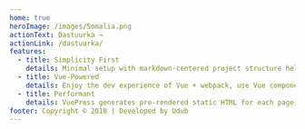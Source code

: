 ```yaml
---
home: true
heroImage: /images/Somalia.png
actionText: Dastuurka →
actionLink: /dastuurka/
features:
  - title: Simplicity First
    details: Minimal setup with markdown-centered project structure helps you focus on writing.
  - title: Vue-Powered
    details: Enjoy the dev experience of Vue + webpack, use Vue components in markdown, and develop custom themes with Vue.
  - title: Performant
    details: VuePress generates pre-rendered static HTML for each page, and runs as an SPA once a page is loaded.
footer: Copyright © 2018 | Developed by Udub
---
```

